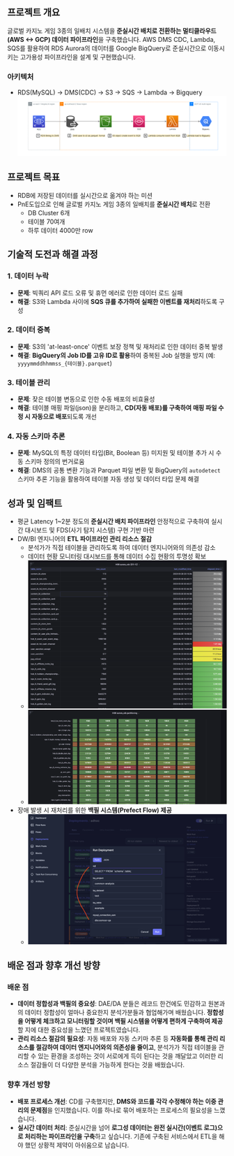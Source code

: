 ## 프로젝트 개요

글로벌 카지노 게임 3종의 일배치 시스템을 **준실시간 배치로 전환하는 멀티클라우드(AWS <-> GCP) 데이터 파이프라인**을 구축했습니다.
AWS DMS CDC, Lambda, SQS를 활용하여 RDS Aurora의 데이터를 Google BigQuery로 준실시간으로 이동시키는 고가용성 파이프라인을 설계 및 구현했습니다.

### 아키텍처
- RDS(MySQL) → DMS(CDC) → S3 → SQS → Lambda → Bigquery
![아키텍처](/static/images/projects/multicloud-realtime-pipeline/architecture.png)


## 프로젝트 목표

- RDB에 저장된 데이터를 실시간으로 옮겨야 하는 미션
- PnE도입으로 인해 글로벌 카지노 게임 3종의 일배치를 **준실시간 배치**로 전환
    - DB Cluster 6개
    - 테이블 70여개
    - 하루 데이터 4000만 row
  

## 기술적 도전과 해결 과정

### 1. 데이터 누락
- **문제**: 빅쿼리 API 로드 오류 및 휴먼 에러로 인한 데이터 로드 실패
- **해결**: S3와 Lambda 사이에 **SQS 큐를 추가하여 실패한 이벤트를 재처리**하도록 구성

### 2. 데이터 중복
- **문제**: S3의 'at-least-once' 이벤트 보장 정책 및 재처리로 인한 데이터 중복 발생
- **해결**: **BigQuery의 Job ID를 고유 ID로 활용**하여 중복된 Job 실행을 방지 (예: `yyyymmddhhmmss_{테이블}.parquet`)

### 3. 테이블 관리
- **문제**: 잦은 테이블 변동으로 인한 수동 배포의 비효율성
- **해결**: 테이블 매핑 파일(json)을 분리하고, **CD(자동 배포)를 구축하여 매핑 파일 수정 시 자동으로 배포**되도록 개선

### 4. 자동 스키마 추론
- **문제**: MySQL의 특정 데이터 타입(Bit, Boolean 등) 미지원 및 테이블 추가 시 수동 스키마 정의의 번거로움
- **해결**: DMS의 공통 변환 기능과 Parquet 파일 변환 및 BigQuery의 `autodetect` 스키마 추론 기능을 활용하여 테이블 자동 생성 및 데이터 타입 문제 해결

## 성과 및 임팩트

- 평균 Latency 1~2분 정도의 **준실시간 배치 파이프라인** 안정적으로 구축하여 실시간 대시보드 및 FDS(사기 탐지 시스템) 구현 기반 마련
- DW/BI 엔지니어의 **ETL 파이프라인 관리 리소스 절감**
    - 분석가가 직접 테이블을 관리하도록 하여 데이터 엔지니어와의 의존성 감소
    - 데이터 현황 모니터링 대시보드를 통해 데이터 수집 현황의 투명성 확보
    - ![table_status](/static/images/projects/multicloud-realtime-pipeline/table_status.png)
    - ![table_status2](/static/images/projects/multicloud-realtime-pipeline/table_status2.png)
- 장애 발생 시 재처리를 위한 **백필 시스템(Prefect Flow) 제공**
    - ![backfill](/static/images/projects/multicloud-realtime-pipeline/backfill.png)

## 배운 점과 향후 개선 방향

### 배운 점
-   **데이터 정합성과 백필의 중요성**: DAE/DA 분들은 레코드 한건에도 민감하고 원본과의 데이터 정합성이 얼마나 중요한지 분석가분들과 협업해가며 배웠습니다. **정합성을 어떻게 체크하고 모니터링할 것이며 백필 시스템을 어떻게 편하게 구축하여 제공**할 지에 대한 중요성을 느꼈던 프로젝트였습니다.
-   **관리 리소스 절감의 필요성**: 자동 배포와 자동 스키마 추론 등 **자동화를 통해 관리 리소스를 절감하여 데이터 엔지니어와의 의존성을 줄이고**, 분석가가 직접 테이블을 관리할 수 있는 환경을 조성하는 것이 서로에게 득이 된다는 것을 깨달았고 이러한 리소스 절감들이 더 다양한 분석을 가능하게 한다는 것을 배웠습니다.

### 향후 개선 방향
-   **배포 프로세스 개선**: CD를 구축했지만, **DMS와 코드를 각각 수정해야 하는 이중 관리의 문제점**을 인지했습니다. 이를 하나로 묶어 배포하는 프로세스의 필요성을 느꼈습니다.
-   **실시간 데이터 처리**: 준실시간을 넘어 **로그성 데이터는 완전 실시간(이벤트 로그)으로 처리하는 파이프라인을 구축**하고 싶습니다. 기존에 구축된 서비스에서 ETL을 해야 했던 상황적 제약이 아쉬움으로 남습니다.
